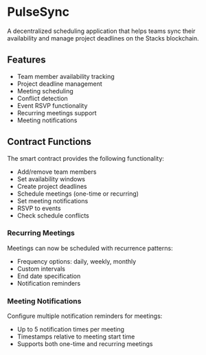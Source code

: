 # PulseSync

A decentralized scheduling application that helps teams sync their availability and manage project deadlines on the Stacks blockchain.

## Features
- Team member availability tracking
- Project deadline management
- Meeting scheduling
- Conflict detection
- Event RSVP functionality
- Recurring meetings support
- Meeting notifications

## Contract Functions
The smart contract provides the following functionality:
- Add/remove team members
- Set availability windows
- Create project deadlines
- Schedule meetings (one-time or recurring)
- Set meeting notifications
- RSVP to events
- Check schedule conflicts

### Recurring Meetings
Meetings can now be scheduled with recurrence patterns:
- Frequency options: daily, weekly, monthly
- Custom intervals
- End date specification
- Notification reminders

### Meeting Notifications
Configure multiple notification reminders for meetings:
- Up to 5 notification times per meeting
- Timestamps relative to meeting start time
- Supports both one-time and recurring meetings
